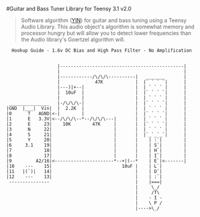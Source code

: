 #Guitar and Bass Tuner Library for Teensy 3.1 v2.0

>Software algorithm ([YIN]) for guitar and bass tuning using a Teensy Audio Library. This audio object's algorithm is somewhat memory and processor hungry but will allow you to detect lower frequencies than the Audio library's Goertzel algorithm will.

>
[YIN]:http://recherche.ircam.fr/equipes/pcm/cheveign/pss/2002_JASA_YIN.pdf
<!-- language: lang-none -->
      Hookup Guide - 1.6v DC Bias and High Pass Filter - No Amplification


                       |----------------------------------------------|
                       |                                              |
                       |------------/\/\/\----------|   _______       |
                       |             47K            |  |` ` ` `|      |
                       |---)|+--|                   |  | ` ` ` |      |
                       |  10uF  |                   |  |` ` ` `|      |
                       |        |                   |  | ` ` ` |      |
     _______________   |-/\/\/\-|                   |  |` ` ` `|      |
    |GND  |___|  Vin|  |  2.2K  |                   |  | ` ` ` |      |
    |0      T   AGND|<-|        |                   |  |` ` ` `|      |
    |1      E   3.3V|<--/\/\/\--*--/\/\/\---|       |  | ` ` ` |      |
    |2      E     23|    10K        47K     |       |  |` ` ` `|      |
    |3      N     22|                       |       |  | ` ` ` |      |
    |4      S     21|                       |       |  |`_`_`_`|      |
    |5      Y     20|                       |       |    | :`|        |
    |6     3.1    19|                       |       |    | S`|        |
    |7            18|                       |       |    | H`|        |
    |8            17|                       |       |    | I`|        |
    |9         A2/16|<----------------------*--+|(--*    | E`|<-------|
    |10    ---    15|                          10uF |    | L`|
    |11   |(`)|   14|                               |    | D`|
    |12    ---    13|                               |    | :`|
     ---------------                                |    |===|
                                                    |     \_/
                                                    |     /T\
                                                    |    - I -
                                                    |    \ P /
                                                    |---->\_/

